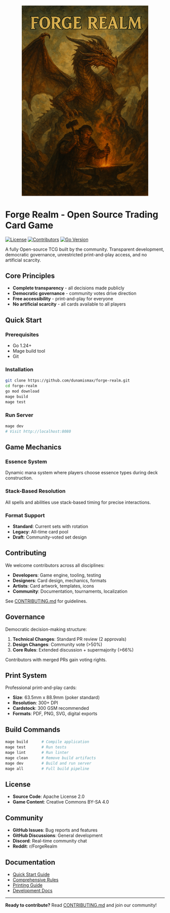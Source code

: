 <p align="center">
  <img src="https://github.com/dunamismax/images/blob/main/forge-realm/forge-realm-new.png" alt="Forge Realm" width="400" />
</p>

# Forge Realm - Open Source Trading Card Game

[![License](https://img.shields.io/badge/License-Apache%202.0-blue.svg)](https://opensource.org/licenses/Apache-2.0)
[![Contributors](https://img.shields.io/github/contributors/dunamismax/forge-realm)](https://github.com/dunamismax/forge-realm/graphs/contributors)
[![Go Version](https://img.shields.io/badge/Go-1.24-blue.svg)](https://golang.org)

A fully Open-source TCG built by the community. Transparent development, democratic governance, unrestricted print-and-play access, and no artificial scarcity.

## Core Principles

- **Complete transparency** - all decisions made publicly
- **Democratic governance** - community votes drive direction
- **Free accessibility** - print-and-play for everyone
- **No artificial scarcity** - all cards available to all players

## Quick Start

### Prerequisites

- Go 1.24+
- Mage build tool
- Git

### Installation

```bash
git clone https://github.com/dunamismax/forge-realm.git
cd forge-realm
go mod download
mage build
mage test
```

### Run Server

```bash
mage dev
# Visit http://localhost:8080
```

## Game Mechanics

### Essence System

Dynamic mana system where players choose essence types during deck construction.

### Stack-Based Resolution

All spells and abilities use stack-based timing for precise interactions.

### Format Support

- **Standard**: Current sets with rotation
- **Legacy**: All-time card pool
- **Draft**: Community-voted set design

## Contributing

We welcome contributors across all disciplines:

- **Developers**: Game engine, tooling, testing
- **Designers**: Card design, mechanics, formats
- **Artists**: Card artwork, templates, icons
- **Community**: Documentation, tournaments, localization

See [CONTRIBUTING.md](CONTRIBUTING.md) for guidelines.

## Governance

Democratic decision-making structure:

1. **Technical Changes**: Standard PR review (2 approvals)
2. **Design Changes**: Community vote (>50%)
3. **Core Rules**: Extended discussion + supermajority (>66%)

Contributors with merged PRs gain voting rights.

## Print System

Professional print-and-play cards:

- **Size**: 63.5mm x 88.9mm (poker standard)
- **Resolution**: 300+ DPI
- **Cardstock**: 300 GSM recommended
- **Formats**: PDF, PNG, SVG, digital exports

## Build Commands

```bash
mage build      # Compile application
mage test       # Run tests
mage lint       # Run linter
mage clean      # Remove build artifacts
mage dev        # Build and run server
mage all        # Full build pipeline
```

## License

- **Source Code**: Apache License 2.0
- **Game Content**: Creative Commons BY-SA 4.0

## Community

- **GitHub Issues**: Bug reports and features
- **GitHub Discussions**: General development
- **Discord**: Real-time community chat
- **Reddit**: r/ForgeRealm

## Documentation

- [Quick Start Guide](docs/gameplay/quick-start.md)
- [Comprehensive Rules](docs/gameplay/comprehensive-rules.md)
- [Printing Guide](docs/printing/home-printing-guide.md)
- [Development Docs](docs/development/)

---

**Ready to contribute?** Read [CONTRIBUTING.md](CONTRIBUTING.md) and join our community!
